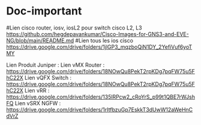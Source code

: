 # Doc-important

#Lien cisco router, iosv, iosL2 pour switch cisco L2, L3
https://github.com/hegdepavankumar/Cisco-Images-for-GNS3-and-EVE-NG/blob/main/README.md
#Lien tous les ios cisco
https://drive.google.com/drive/folders/1jlGP3_mqzboQiN1DY_2YefiVuf6yoTMY

Lien Produit Juniper : 
  Lien vMX Router : https://drive.google.com/drive/folders/18NOwQu8PekT2rpKDg7pqFW75u5FhC22X
  Lien vQFX Switch : https://drive.google.com/drive/folders/18NOwQu8PekT2rpKDg7pqFW75u5FhC22X
  Lien vRR : https://drive.google.com/drive/folders/135lRPcw2_cRoYrS_p99t1QBE7rWJshFQ
  Lien vSRX NGFW : https://drive.google.com/drive/folders/1rItfbzuGp7EskkT3dUwW12aWeHnCdVrZ
